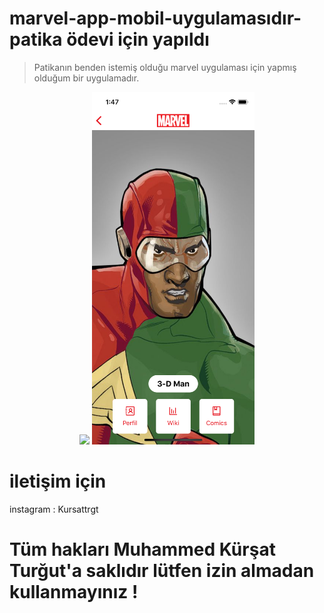 # marvel-app-mobil-uygulamasıdır-patika ödevi için yapıldı
> Patikanın benden istemiş olduğu marvel uygulaması için yapmış olduğum bir uygulamadır.

<p style="text-align: center;">
  <img src="docs/app.gif" width="258" />
  <img src="docs/second.png" width="260" />
</p>

# iletişim için 
instagram : Kursattrgt
# Tüm hakları Muhammed Kürşat Turğut'a saklıdır lütfen izin almadan kullanmayınız !